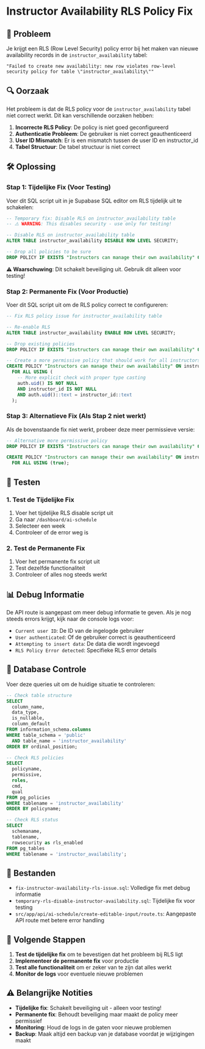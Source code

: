 # Instructor Availability RLS Policy Fix

## 🚨 Probleem
Je krijgt een RLS (Row Level Security) policy error bij het maken van nieuwe availability records in de `instructor_availability` tabel:

```
"Failed to create new availability: new row violates row-level security policy for table \"instructor_availability\""
```

## 🔍 Oorzaak
Het probleem is dat de RLS policy voor de `instructor_availability` tabel niet correct werkt. Dit kan verschillende oorzaken hebben:

1. **Incorrecte RLS Policy**: De policy is niet goed geconfigureerd
2. **Authenticatie Probleem**: De gebruiker is niet correct geauthenticeerd
3. **User ID Mismatch**: Er is een mismatch tussen de user ID en instructor_id
4. **Tabel Structuur**: De tabel structuur is niet correct

## 🛠️ Oplossing

### Stap 1: Tijdelijke Fix (Voor Testing)

Voer dit SQL script uit in je Supabase SQL editor om RLS tijdelijk uit te schakelen:

```sql
-- Temporary fix: Disable RLS on instructor_availability table
-- ⚠️ WARNING: This disables security - use only for testing!

-- Disable RLS on instructor_availability table
ALTER TABLE instructor_availability DISABLE ROW LEVEL SECURITY;

-- Drop all policies to be sure
DROP POLICY IF EXISTS "Instructors can manage their own availability" ON instructor_availability;
```

**⚠️ Waarschuwing**: Dit schakelt beveiliging uit. Gebruik dit alleen voor testing!

### Stap 2: Permanente Fix (Voor Productie)

Voer dit SQL script uit om de RLS policy correct te configureren:

```sql
-- Fix RLS policy issue for instructor_availability table

-- Re-enable RLS
ALTER TABLE instructor_availability ENABLE ROW LEVEL SECURITY;

-- Drop existing policies
DROP POLICY IF EXISTS "Instructors can manage their own availability" ON instructor_availability;

-- Create a more permissive policy that should work for all instructors
CREATE POLICY "Instructors can manage their own availability" ON instructor_availability
  FOR ALL USING (
    -- More explicit check with proper type casting
    auth.uid() IS NOT NULL 
    AND instructor_id IS NOT NULL 
    AND auth.uid()::text = instructor_id::text
  );
```

### Stap 3: Alternatieve Fix (Als Stap 2 niet werkt)

Als de bovenstaande fix niet werkt, probeer deze meer permissieve versie:

```sql
-- Alternative more permissive policy
DROP POLICY IF EXISTS "Instructors can manage their own availability" ON instructor_availability;

CREATE POLICY "Instructors can manage their own availability" ON instructor_availability
  FOR ALL USING (true);
```

## 🧪 Testen

### 1. Test de Tijdelijke Fix
1. Voer het tijdelijke RLS disable script uit
2. Ga naar `/dashboard/ai-schedule`
3. Selecteer een week
4. Controleer of de error weg is

### 2. Test de Permanente Fix
1. Voer het permanente fix script uit
2. Test dezelfde functionaliteit
3. Controleer of alles nog steeds werkt

## 📊 Debug Informatie

De API route is aangepast om meer debug informatie te geven. Als je nog steeds errors krijgt, kijk naar de console logs voor:

- `Current user ID`: De ID van de ingelogde gebruiker
- `User authenticated`: Of de gebruiker correct is geauthenticeerd
- `Attempting to insert data`: De data die wordt ingevoegd
- `RLS Policy Error detected`: Specifieke RLS error details

## 🔧 Database Controle

Voer deze queries uit om de huidige situatie te controleren:

```sql
-- Check table structure
SELECT 
  column_name,
  data_type,
  is_nullable,
  column_default
FROM information_schema.columns 
WHERE table_schema = 'public' 
  AND table_name = 'instructor_availability'
ORDER BY ordinal_position;

-- Check RLS policies
SELECT 
  policyname,
  permissive,
  roles,
  cmd,
  qual
FROM pg_policies 
WHERE tablename = 'instructor_availability'
ORDER BY policyname;

-- Check RLS status
SELECT 
  schemaname,
  tablename,
  rowsecurity as rls_enabled
FROM pg_tables 
WHERE tablename = 'instructor_availability';
```

## 📝 Bestanden

- `fix-instructor-availability-rls-issue.sql`: Volledige fix met debug informatie
- `temporary-rls-disable-instructor-availability.sql`: Tijdelijke fix voor testing
- `src/app/api/ai-schedule/create-editable-input/route.ts`: Aangepaste API route met betere error handling

## 🚀 Volgende Stappen

1. **Test de tijdelijke fix** om te bevestigen dat het probleem bij RLS ligt
2. **Implementeer de permanente fix** voor productie
3. **Test alle functionaliteit** om er zeker van te zijn dat alles werkt
4. **Monitor de logs** voor eventuele nieuwe problemen

## ⚠️ Belangrijke Notities

- **Tijdelijke fix**: Schakelt beveiliging uit - alleen voor testing!
- **Permanente fix**: Behoudt beveiliging maar maakt de policy meer permissief
- **Monitoring**: Houd de logs in de gaten voor nieuwe problemen
- **Backup**: Maak altijd een backup van je database voordat je wijzigingen maakt 